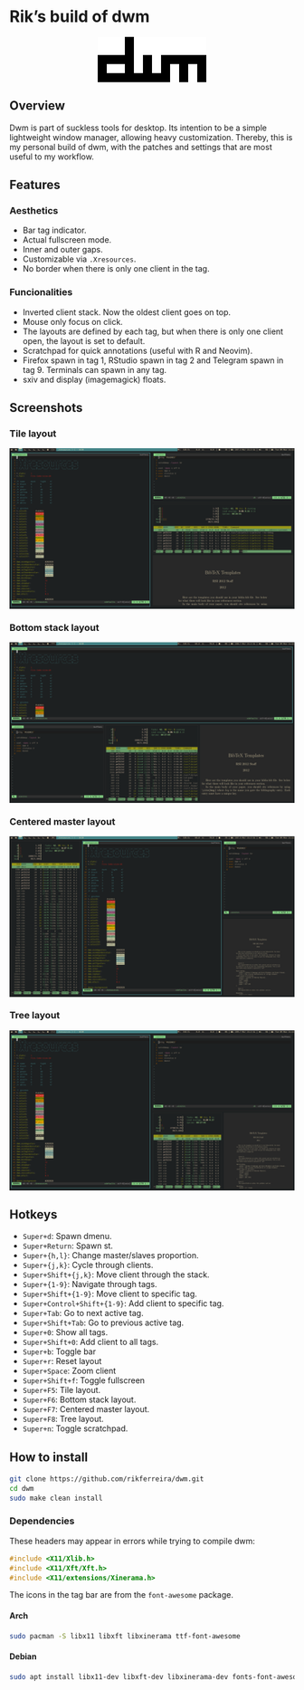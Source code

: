 
# Rik’s build of dwm

<img src="images/dwm.png" style="display: block; margin: auto;" />

## Overview

Dwm is part of suckless tools for desktop. Its intention to be a simple
lightweight window manager, allowing heavy customization. Thereby, this
is my personal build of dwm, with the patches and settings that are most
useful to my workflow.

## Features

### Aesthetics

-   Bar tag indicator.
-   Actual fullscreen mode.
-   Inner and outer gaps.
-   Customizable via `.Xresources`.
-   No border when there is only one client in the tag.

### Funcionalities

-   Inverted client stack. Now the oldest client goes on top.
-   Mouse only focus on click.
-   The layouts are defined by each tag, but when there is only one
    client open, the layout is set to default.
-   Scratchpad for quick annotations (useful with R and Neovim).
-   Firefox spawn in tag 1, RStudio spawn in tag 2 and Telegram spawn in
    tag 9. Terminals can spawn in any tag.
-   sxiv and display (imagemagick) floats.

## Screenshots

### Tile layout

<img src="images/tile.png" style="display: block; margin: auto;" />

### Bottom stack layout

<img src="images/bstack.png" style="display: block; margin: auto;" />

### Centered master layout

<img src="images/centeredmaster.png" style="display: block; margin: auto;" />

### Tree layout

<img src="images/tree.png" style="display: block; margin: auto;" />

## Hotkeys

-   `Super+d`: Spawn dmenu.
-   `Super+Return`: Spawn st.
-   `Super+{h,l}`: Change master/slaves proportion.
-   `Super+{j,k}`: Cycle through clients.
-   `Super+Shift+{j,k}`: Move client through the stack.
-   `Super+{1-9}`: Navigate through tags.
-   `Super+Shift+{1-9}`: Move client to specific tag.
-   `Super+Control+Shift+{1-9}`: Add client to specific tag.
-   `Super+Tab`: Go to next active tag.
-   `Super+Shift+Tab`: Go to previous active tag.
-   `Super+0`: Show all tags.
-   `Super+Shift+0`: Add client to all tags.
-   `Super+b`: Toggle bar
-   `Super+r`: Reset layout
-   `Super+Space`: Zoom client
-   `Super+Shift+f`: Toggle fullscreen
-   `Super+F5`: Tile layout.
-   `Super+F6`: Bottom stack layout.
-   `Super+F7`: Centered master layout.
-   `Super+F8`: Tree layout.
-   `Super+n`: Toggle scratchpad.

## How to install

``` bash
git clone https://github.com/rikferreira/dwm.git
cd dwm
sudo make clean install
```

### Dependencies

These headers may appear in errors while trying to compile dwm:

``` c
#include <X11/Xlib.h>
#include <X11/Xft/Xft.h>
#include <X11/extensions/Xinerama.h>
```

The icons in the tag bar are from the `font-awesome` package.

#### Arch

``` bash
sudo pacman -S libx11 libxft libxinerama ttf-font-awesome
```

#### Debian

``` bash
sudo apt install libx11-dev libxft-dev libxinerama-dev fonts-font-awesome
```
